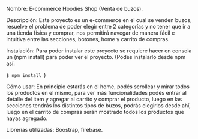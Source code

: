 Nombre: E-commerce Hoodies Shop (Venta de buzos).

Descripción: Este proyecto es un e-commerce en el cual se venden buzos, resuelve el problema de poder elegir entre 2 categorías y no tener que ir a una tienda física y comprar, nos permitirá navegar de manera fácil e intuitiva entre las secciones, botones, home y carrito de compras.

Instalación: Para poder instalar este proyecto se requiere hacer en consola un (npm install) para poder ver el proyecto. (Podés instalarlo desde npm así:

`$ npm install `)

Cómo usar: En principio estarás en el home, podés scrollear y mirar todos los productos en el mismo, para ver más funcionalidades podés entrar al detalle del item y agregar al carrito y comprar el producto, luego en las secciones tendrás los distintos tipos de buzos, podrás elegirlos desde ahí, luego en el carrito de compras serán mostrado todos los productos que hayas agregado.

Librerias utilizadas: Boostrap, firebase.

